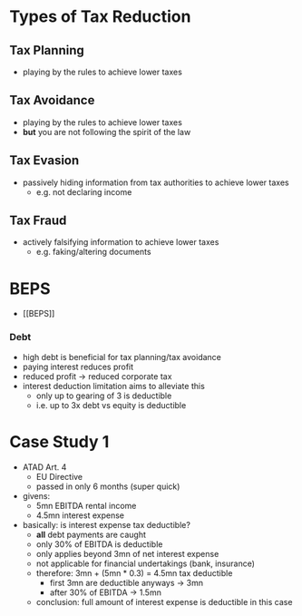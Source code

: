 # Types of Tax Reduction
## Tax Planning
- playing by the rules to achieve lower taxes
## Tax Avoidance
- playing by the rules to achieve lower taxes
- **but** you are not following the spirit of the law
## Tax Evasion
- passively hiding information from tax authorities to achieve lower taxes
	- e.g. not declaring income
## Tax Fraud
- actively falsifying information to achieve lower taxes
	- e.g. faking/altering documents
# BEPS
- [[BEPS]]
### Debt
- high debt is beneficial for tax planning/tax avoidance
- paying interest reduces profit
- reduced profit -> reduced corporate tax
- interest deduction limitation aims to alleviate this
	- only up to gearing of 3 is deductible
	- i.e. up to 3x debt vs equity is deductible
# Case Study 1
- ATAD Art. 4
	- EU Directive
	- passed in only 6 months (super quick)
- givens:
	- 5mn EBITDA rental income
	- 4.5mn interest expense
- basically: is interest expense tax deductible?
	- **all** debt payments are caught
	- only 30% of EBITDA is deductible
	- only applies beyond 3mn of net interest expense
	- not applicable for financial undertakings (bank, insurance)
	- therefore: 3mn + (5mn * 0.3) = 4.5mn tax deductible
		- first 3mn are deductible anyways -> 3mn
		- after 30% of EBITDA -> 1.5mn
	- conclusion: full amount of interest expense is deductible in this case